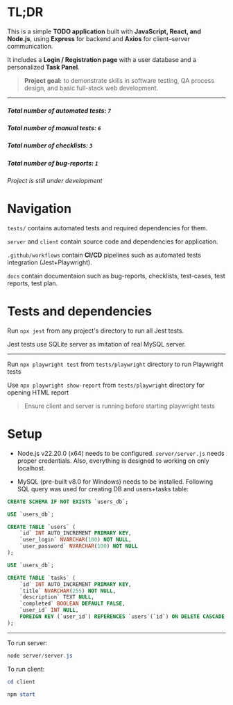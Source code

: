 # TL;DR

This is a simple **TODO application** built with **JavaScript, React, and Node.js**, using **Express** for backend and **Axios** for client–server communication.

It includes a **Login / Registration page** with a user database and a personalized **Task Panel**.

> **Project goal:** to demonstrate skills in software testing, QA process design, and basic full-stack web development.

---

##### Total number of automated tests: `7`

##### Total number of manual tests: `6`

##### Total number of checklists: `3`

##### Total number of bug-reports: `1`

_Project is still under development_

# Navigation

`tests/` contains automated tests and required dependencies for them.

`server` and `client` contain source code and dependencies for application.

`.github/workflows` contain **CI/CD** pipelines such as automated tests integration (Jest+Playwright).

`docs` contain documentaion such as bug-reports, checklists, test-cases, test reports, test plan.

# Tests and dependencies

Run `npx jest` from any project's directory to run all Jest tests.

Jest tests use SQLite server as imitation of real MySQL server.

---

Run `npx playwright test` from `tests/playwright` directory to run Playwright tests

Use `npx playwright show-report` from `tests/playwright` directory for opening HTML report

>Ensure client and server is running before starting playwright tests

# Setup

- Node.js v22.20.0 (x64) needs to be configured. `server/server.js` needs proper credentials. Also, everything is designed to working on only localhost.

- MySQL (pre-built v8.0 for Windows) needs to be installed. Following SQL query was used for creating DB and users+tasks table:

```sql
CREATE SCHEMA IF NOT EXISTS `users_db`;

USE `users_db`;

CREATE TABLE `users` (
    `id` INT AUTO_INCREMENT PRIMARY KEY,
    `user_login` NVARCHAR(100) NOT NULL,
    `user_password` NVARCHAR(100) NOT NULL
);
```

```sql
USE `users_db`;

CREATE TABLE `tasks` (
    `id` INT AUTO_INCREMENT PRIMARY KEY,
    `title` NVARCHAR(255) NOT NULL,
    `description` TEXT NULL,
    `completed` BOOLEAN DEFAULT FALSE,
    `user_id` INT NULL,
    FOREIGN KEY (`user_id`) REFERENCES `users`(`id`) ON DELETE CASCADE
);
```

---

To run server:

```powershell
node server/server.js
```

To run client:

```powershell
cd client

npm start
```

